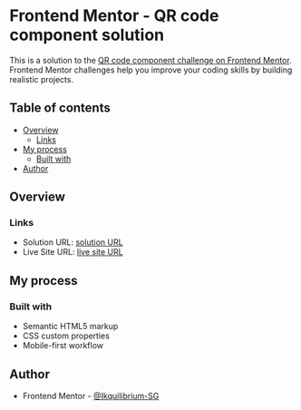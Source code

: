 # Frontend Mentor - QR code component solution

This is a solution to the [QR code component challenge on Frontend Mentor](https://www.frontendmentor.io/challenges/qr-code-component-iux_sIO_H). Frontend Mentor challenges help you improve your coding skills by building realistic projects. 

## Table of contents

- [Overview](#overview)
  - [Links](#links)
- [My process](#my-process)
  - [Built with](#built-with)
- [Author](#author)


## Overview


### Links

- Solution URL: [solution URL](https://ikquilibrium-sg.github.io/qr-code-component-m/)
- Live Site URL: [live site URL ](https://qr-code-component-a476d4.netlify.app/)

## My process

### Built with

- Semantic HTML5 markup
- CSS custom properties
- Mobile-first workflow


## Author

- Frontend Mentor - [@Ikquilibrium-SG](https://www.frontendmentor.io/profile/Ikquilibrium-SG)
